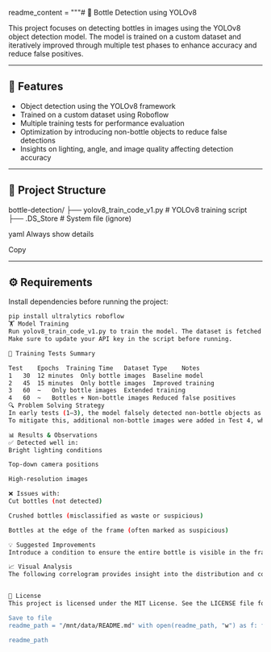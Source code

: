 
readme_content = """# 🧴 Bottle Detection using YOLOv8

This project focuses on detecting bottles in images using the YOLOv8 object detection model. The model is trained on a custom dataset and iteratively improved through multiple test phases to enhance accuracy and reduce false positives.

---

## 🚀 Features

- Object detection using the YOLOv8 framework  
- Trained on a custom dataset using Roboflow  
- Multiple training tests for performance evaluation  
- Optimization by introducing non-bottle objects to reduce false detections  
- Insights on lighting, angle, and image quality affecting detection accuracy  

---

## 📂 Project Structure

bottle-detection/ ├── yolov8_train_code_v1.py # YOLOv8 training script ├── .DS_Store # System file (ignore)

yaml
Always show details

Copy

---

## ⚙️ Requirements

Install dependencies before running the project:

```bash
pip install ultralytics roboflow
🏋️ Model Training
Run yolov8_train_code_v1.py to train the model. The dataset is fetched from Roboflow using an API key.
Make sure to update your API key in the script before running.

🧪 Training Tests Summary

Test	Epochs	Training Time	Dataset Type	Notes
1	30	12 minutes	Only bottle images	Baseline model
2	45	15 minutes	Only bottle images	Improved training
3	60	~	Only bottle images	Extended training
4	60	~	Bottles + Non-bottle images	Reduced false positives
🔍 Problem Solving Strategy
In early tests (1–3), the model falsely detected non-bottle objects as bottles due to shared features.
To mitigate this, additional non-bottle images were added in Test 4, which helped the model better differentiate true bottle features.

📊 Results & Observations
✅ Detected well in:
Bright lighting conditions

Top-down camera positions

High-resolution images

❌ Issues with:
Cut bottles (not detected)

Crushed bottles (misclassified as waste or suspicious)

Bottles at the edge of the frame (often marked as suspicious)

💡 Suggested Improvements
Introduce a condition to ensure the entire bottle is visible in the frame before applying detection logic.

📈 Visual Analysis
The following correlogram provides insight into the distribution and correlation of bounding box attributes (x, y, width, height) used in training:


📄 License
This project is licensed under the MIT License. See the LICENSE file for details. """

Save to file
readme_path = "/mnt/data/README.md" with open(readme_path, "w") as f: f.write(readme_content)

readme_path